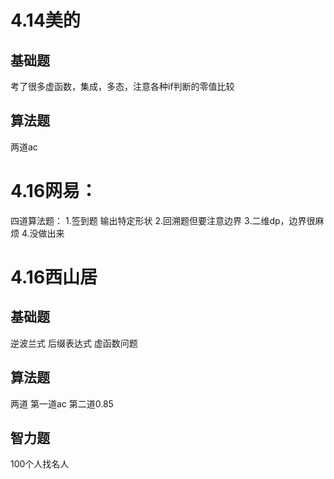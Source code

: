 # 4.14美的
## 基础题
考了很多虚函数，集成，多态，注意各种if判断的零值比较
## 算法题
两道ac

# 4.16网易：
四道算法题：
1.签到题 输出特定形状
2.回溯题但要注意边界
3.二维dp，边界很麻烦
4.没做出来

# 4.16西山居
## 基础题
逆波兰式 后缀表达式
虚函数问题
## 算法题
两道
第一道ac
第二道0.85
## 智力题
100个人找名人


